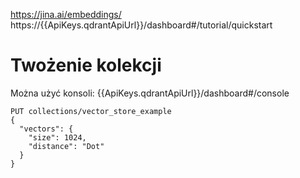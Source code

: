https://jina.ai/embeddings/
https://{{ApiKeys.qdrantApiUrl}}/dashboard#/tutorial/quickstart

# Twożenie kolekcji
Można użyć konsoli: {{ApiKeys.qdrantApiUrl}}/dashboard#/console
```http request
PUT collections/vector_store_example
{
  "vectors": {
    "size": 1024,
    "distance": "Dot"
  }
}
```